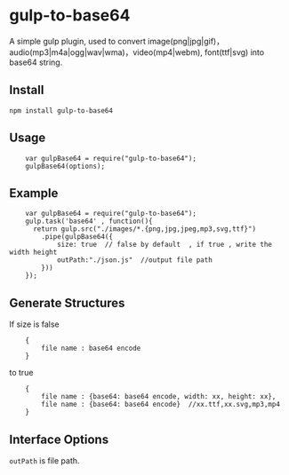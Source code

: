 # gulp-to-base64

A simple gulp plugin, used to convert image(png|jpg|gif)，audio(mp3|m4a|ogg|wav|wma)，video(mp4|webm), font(ttf|svg) into base64 string.

## Install

    npm install gulp-to-base64

## Usage

```
    var gulpBase64 = require("gulp-to-base64");
    gulpBase64(options);
```

## Example

```
    var gulpBase64 = require("gulp-to-base64");
    gulp.task('base64' , function(){
      return gulp.src("./images/*.{png,jpg,jpeg,mp3,svg,ttf}")
		.pipe(gulpBase64({
			size: true  // false by default  , if true , write the width height
			outPath:"./json.js"  //output file path
		}))
    });
```

## Generate Structures
	
If size is false

```
	{
		file name : base64 encode
	}
```	

to true

```
	{
		file name : {base64: base64 encode, width: xx, height: xx},
		file name : {base64: base64 encode}  //xx.ttf,xx.svg,mp3,mp4  
	}
```	

## Interface Options


`outPath` is file path.

